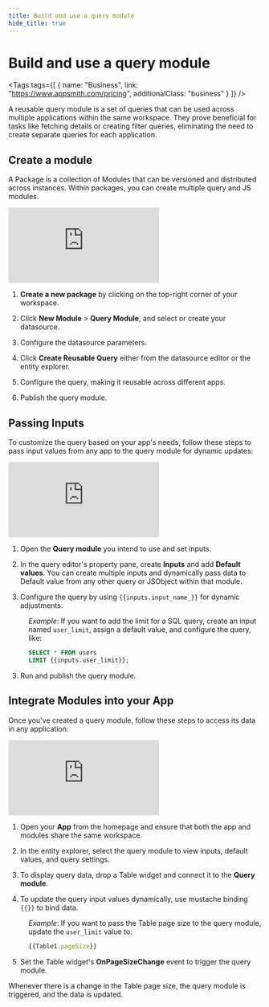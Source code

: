 ```yaml
---
title: Build and use a query module
hide_title: true
---
```


<!-- vale off -->

<div className="tag-wrapper">
 <h1>Build and use a query module</h1>

<Tags
tags={[
{ name: "Business", link: "https://www.appsmith.com/pricing", additionalClass: "business" }
]}
/>

</div>

<!-- vale on -->

A reusable query module is a set of queries that can be used across multiple applications within the same workspace. They prove beneficial for tasks like fetching details or creating filter queries, eliminating the need to create separate queries for each application.

## Create a module

A Package is a collection of Modules that can be versioned and distributed across instances. Within packages, you can create multiple query and JS modules.



<div style={{ position: "relative", paddingBottom: "calc(50.520833333333336% + 41px)", height: "0", width: "100%" }}>
  <iframe src="https://demo.arcade.software/9SAjlISVyEOMSp1OUgYv?embed" frameborder="0" loading="lazy" webkitallowfullscreen mozallowfullscreen allowfullscreen style={{ position: "absolute", top: "0", left: "0", width: "100%", height: "100%", colorScheme: "light" }} title="Appsmith | Connect Data">
  </iframe>
</div>

1. **Create a new package** by clicking on the top-right corner of your workspace.

2. Click **New Module** > **Query Module**, and select or create your datasource.

3. Configure the datasource parameters.

4. Click **Create Reusable Query** either from the datasource editor or the entity explorer.

5. Configure the query, making it reusable across different apps.

6. Publish the query module.


## Passing Inputs

To customize the query based on your app's needs, follow these steps to pass input values from any app to the query module for dynamic updates:

<div style={{ position: "relative", paddingBottom: "calc(50.520833333333336% + 41px)", height: "0", width: "100%" }}>
  <iframe src="https://demo.arcade.software/r1hOjoWH223cGSvq7mw1?embed" frameborder="0" loading="lazy" webkitallowfullscreen mozallowfullscreen allowfullscreen style={{ position: "absolute", top: "0", left: "0", width: "100%", height: "100%", colorScheme: "light" }} title="Appsmith | Connect Data">
  </iframe>
</div>


1. Open the **Query module** you intend to use and set inputs.

2. In the query editor's property pane, create **Inputs** and add **Default values**. You can create multiple inputs and dynamically pass data to Default value from any other query or JSObject within that module.

3. Configure the query by using `{{inputs.input_name_}}` for dynamic adjustments.

<dd>

_Example_: If you want to add the limit for a SQL query, create an input named `user_limit`, assign a default value, and configure the query, like:



```sql
SELECT * FROM users
LIMIT {{inputs.user_limit}};
```

</dd>

3. Run and publish the query module.

## Integrate Modules into your App


Once you've created a query module, follow these steps to access its data in any application:



<div style={{ position: "relative", paddingBottom: "calc(50.520833333333336% + 41px)", height: "0", width: "100%" }}>
  <iframe src="https://demo.arcade.software/BnrzBe3Jl8Do9qEMdVSh?embed" frameborder="0" loading="lazy" webkitallowfullscreen mozallowfullscreen allowfullscreen style={{ position: "absolute", top: "0", left: "0", width: "100%", height: "100%", colorScheme: "light" }} title="Appsmith | Connect Data">
  </iframe>
</div>


1. Open your **App** from the homepage and ensure that both the app and modules share the same workspace.

2. In the entity explorer, select the query module to view inputs, default values, and query settings.

3. To display query data, drop a Table widget and connect it to the **Query module**.

4. To update the query input values dynamically, use mustache binding `{{}}` to bind data.

<dd>

*Example*: If you want to pass the Table page size to the query module, update the `user_limit` value to:

```js
{{Table1.pageSize}}
```


</dd>

5. Set the Table widget's **OnPageSizeChange** event to trigger the query module.


Whenever there is a change in the Table page size, the query module is triggered, and the data is updated.






